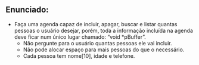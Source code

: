 ## Enunciado:
- Faça uma agenda capaz de incluir, apagar, buscar e listar quantas pessoas o usuário desejar, porém, toda a informação incluída na agenda deve ficar num único lugar chamado: “void *pBuffer”.
    - Não pergunte para o usuário quantas pessoas ele vai incluir.
    - Não pode alocar espaço para mais pessoas do que o necessário.
    - Cada pessoa tem nome[10], idade e telefone.
